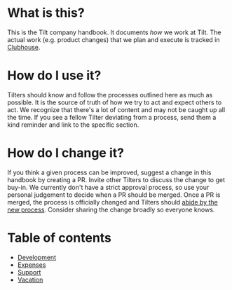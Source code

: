 # What is this?
This is the Tilt company handbook. It documents _how_ we work at Tilt. The actual work (e.g. product changes) that we plan and execute is tracked in [Clubhouse](https://app.clubhouse.io/windmill).

# How do I use it?

Tilters should know and follow the processes outlined here as much as possible. It is the source of truth of how we try to act and expect others to act. We recognize that there's a lot of content and may not be caught up all the time. If you see a fellow Tilter deviating from a process, send them a kind reminder and link to the specific section.

# How do I change it?

If you think a given process can be improved, suggest a change in this handbook by creating a PR. Invite other Tilters to discuss the change to get buy-in. We currently don't have a strict approval process, so use your personal judgement to decide when a PR should be merged. Once a PR is merged, the process is officially changed and Tilters should [abide by the new process](#how-do-i-use-it). Consider sharing the change broadly so everyone knows.

# Table of contents

- [Development](/development/README.md)
- [Expenses](/expenses/README.md)
- [Support](/support/README.md)
- [Vacation](/vacation/README.md)
